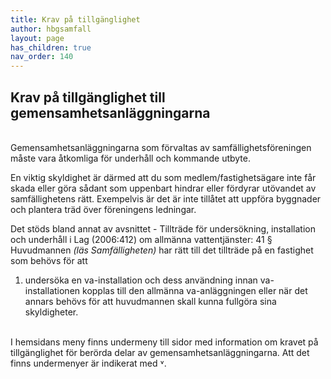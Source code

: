 ```yaml
---
title: Krav på tillgänglighet
author: hbgsamfall
layout: page
has_children: true
nav_order: 140
---
```

## Krav på tillgänglighet till gemensamhetsanläggningarna  

<BR>
Gemensamhetsanläggningarna som förvaltas av samfällighetsföreningen måste vara åtkomliga för underhåll och kommande utbyte.

En viktig skyldighet är därmed att du som medlem/fastighetsägare inte får skada eller göra sådant som uppenbart hindrar eller fördyrar utövandet av samfällighetens rätt. Exempelvis är det är inte tillåtet att uppföra byggnader och plantera träd över föreningens ledningar.

Det stöds bland annat av avsnittet - Tillträde för undersökning, installation och underhåll i Lag (2006:412) om allmänna vattentjänster: 
   41 §   Huvudmannen _(läs Samfälligheten)_ har rätt till det tillträde på en fastighet som behövs för att
   1. undersöka en va-installation och dess användning innan va- installationen kopplas till den allmänna va-anläggningen eller när det annars behövs för att huvudmannen skall kunna fullgöra sina skyldigheter.
<BR>
I hemsidans meny finns undermeny till sidor med information om kravet på tillgänglighet för berörda delar av gemensamhetsanläggningarna. Att det finns undermenyer är indikerat med ˅.
